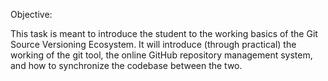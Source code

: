 Objective:

This task is meant to introduce the student to the working basics of the Git Source Versioning Ecosystem. It will introduce (through practical) the working of the git tool, the online GitHub repository management system, and how to synchronize the codebase between the two.